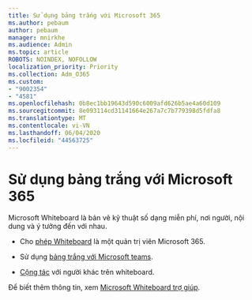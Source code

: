 ```yaml
---
title: Sử dụng bảng trắng với Microsoft 365
ms.author: pebaum
author: pebaum
manager: mnirkhe
ms.audience: Admin
ms.topic: article
ROBOTS: NOINDEX, NOFOLLOW
localization_priority: Priority
ms.collection: Adm_O365
ms.custom:
- "9002354"
- "4581"
ms.openlocfilehash: 0b8ec1bb19643d590c6009afd626b5ae4a60d109
ms.sourcegitcommit: 8e093114cd31141664e267a7c7b779398d5fdfa8
ms.translationtype: MT
ms.contentlocale: vi-VN
ms.lasthandoff: 06/04/2020
ms.locfileid: "44563725"
---
```

# <a name="use-whiteboard-with-microsoft-365"></a>Sử dụng bảng trắng với Microsoft 365

Microsoft Whiteboard là bản vẽ kỹ thuật số dạng miễn phí, nơi người, nội dung và ý tưởng đến với nhau. 

- Cho [phép Whiteboard](https://support.office.com/article/d236aef8-fcdf-4b5e-b5d7-7f157461e920#bkmk_07) là một quản trị viên Microsoft 365. 

- Sử dụng [bảng trắng với Microsoft teams](https://support.microsoft.com/office/7a6e7218-e9dc-4ccc-89aa-b1a0bb9c31ee). 

- [Cộng tác](https://support.office.com/article/d236aef8-fcdf-4b5e-b5d7-7f157461e920#bkmk_27) với người khác trên whiteboard. 

Để biết thêm thông tin, xem [Microsoft Whiteboard trợ giúp](https://support.office.com/article/d236aef8-fcdf-4b5e-b5d7-7f157461e920). 
